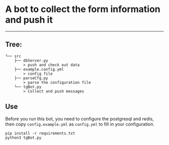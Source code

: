 # A bot to collect the form information and push it

---

## Tree:

```
└── src
    ├── dbServer.py
        > push and check out data
    ├── example.config.yml
        > config file
    ├── parseCfg.py
        > parse the configuration file
    └── tgBot.py
        > Collect and push messages
```

## Use

Before you run this bot, you need to configure the postgresql and redis, then copy `config.example.yml` as `config.yml` to fill in your configuration.

```shell
pip install -r requirements.txt
python3 tgBot.py
```

